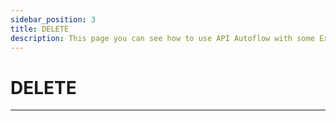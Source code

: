 ```yaml
---
sidebar_position: 3
title: DELETE 
description: This page you can see how to use API Autoflow with some Examples
---
```


# DELETE

<hr/>
